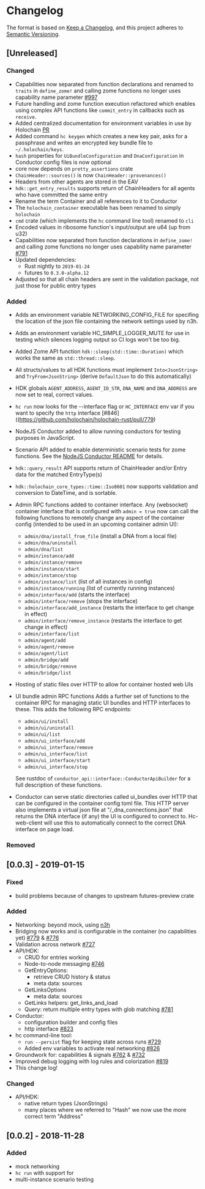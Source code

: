 # Changelog
The format is based on [Keep a Changelog](https://keepachangelog.com/en/1.0.0/),
and this project adheres to [Semantic Versioning](https://semver.org/spec/v2.0.0.html).

## [Unreleased]
### Changed
- Capabilities now separated from function declarations and renamed to `traits` in `define_zome!` and calling zome functions no longer uses capability name parameter [#997](https://github.com/holochain/holochain-rust/pull/895)
- Future handling and zome function execution refactored which enables using complex API functions like `commit_entry` in callbacks such as `receive`.
- Added centralized documentation for environment variables in use by Holochain [PR](https://github.com/holochain/holochain-rust/pull/990)
- Added command `hc keygen` which creates a new key pair, asks for a passphrase and writes an encrypted key bundle file to `~/.holochain/keys`.
- `hash` properties for `UiBundleConfiguration` and `DnaConfiguration` in Conductor config files is now optional
- core now depends on `pretty_assertions` crate
- `ChainHeader::sources()` is now `ChainHeader::provenances()`
- Headers from other agents are stored in the EAV
- `hdk::get_entry_results` supports return of ChainHeaders for all agents who have committed the same entry
- Rename the term Container and all references to it to Conductor
- The `holochain_container` executable has been renamed to simply `holochain`
- `cmd` crate (which implements the `hc` command line tool) renamed to `cli`
- Encoded values in ribosome function's input/output are u64 (up from u32)
- Capabilities now separated from function declarations in `define_zome!` and calling zome functions no longer uses capability name parameter [#791](https://github.com/holochain/holochain-rust/pull/779)
- Updated dependencies:
  * Rust nightly to `2019-01-24`
  * futures to `0.3.0-alpha.12`
- Adjusted so that all chain headers are sent in the validation package, not just those for public entry types
### Added
- Adds an environment variable NETWORKING_CONFIG_FILE for specifing the location of the json file containing the network settings used by n3h.
- Adds an environment variable HC_SIMPLE_LOGGER_MUTE for use in testing which silences logging output so CI logs won't be too big.
- Added Zome API function `hdk::sleep(std::time::Duration)` which works the same as `std::thread::sleep`.
- All structs/values to all HDK functions must implement `Into<JsonString>` and `TryFrom<JsonString>` (derive `DefaultJson` to do this automatically)
- HDK globals `AGENT_ADDRESS`, `AGENT_ID_STR`, `DNA_NAME` and `DNA_ADDRESS` are now set to real, correct values.
- `hc run` now looks for the --interface flag or `HC_INTERFACE` env var if you want to specify the `http` interface [#846]((https://github.com/holochain/holochain-rust/pull/779)
- NodeJS Conductor added to allow running conductors for testing purposes in JavaScript.
- Scenario API added to enable deterministic scenario tests for zome functions. See the [NodeJS Conductor README](nodejs_conductor/README.md) for details.
- `hdk::query_result` API supports return of ChainHeader and/or Entry data for the matched EntryType(s)
- `hdk::holochain_core_types::time::Iso8601` now supports validation and conversion to DateTime, and is sortable.
- Admin RPC functions added to container interface. Any (websocket) container interface that is configured with
  `admin = true`  now can call the following functions to remotely change any aspect of the container config
  (intended to be used in an upcoming container admin UI):
  * `admin/dna/install_from_file` (install a DNA from a local file)
  * `admin/dna/uninstall`
  * `admin/dna/list`
  * `admin/instance/add`
  * `admin/instance/remove`
  * `admin/instance/start`
  * `admin/instance/stop`
  * `admin/instance/list` (list of all instances in config)
  * `admin/instance/running` (list of currently running instances)
  * `admin/interface/add` (starts the interface)
  * `admin/interface/remove` (stops the interface)
  * `admin/interface/add_instance` (restarts the interface to get change in effect)
  * `admin/interface/remove_instance` (restarts the interface to get change in effect)
  * `admin/interface/list`
  * `admin/agent/add`
  * `admin/agent/remove`
  * `admin/agent/list`
  * `admin/bridge/add`
  * `admin/bridge/remove`
  * `admin/bridge/list`

- Hosting of static files over HTTP to allow for container hosted web UIs
- UI bundle admin RPC functions
   Adds a further set of functions to the container RPC for managing
   static UI bundles and HTTP interfaces to these.
   This adds the following RPC endpoints:

   * `admin/ui/install`
   * `admin/ui/uninstall`
   * `admin/ui/list`
   * `admin/ui_interface/add`
   * `admin/ui_interface/remove`
   * `admin/ui_interface/list`
   * `admin/ui_interface/start`
   * `admin/ui_interface/stop`

  See rustdoc of `conductor_api::interface::ConductorApiBuilder` for a full description of these functions.
- Conductor can serve static directories called ui_bundles over HTTP that can be configured in the container config toml file. This HTTP server also implements a virtual json file at "/_dna_connections.json" that returns the DNA interface (if any) the UI is configured to connect to. Hc-web-client will use this to automatically connect to the correct DNA interface on page load.

### Removed

## [0.0.3] - 2019-01-15
### Fixed
- build problems because of changes to upstream futures-preview crate
### Added
- Networking: beyond mock, using [n3h](https://github.com/holochain/n3h)
- Bridging now works and is configurable in the container (no capabilities yet) [#779](https://github.com/holochain/holochain-rust/pull/779) & [#776](https://github.com/holochain/holochain-rust/pull/776)
- Validation across network [#727](https://github.com/holochain/holochain-rust/pull/727)
- API/HDK:
    - CRUD for entries working
    - Node-to-node messaging [#746](https://github.com/holochain/holochain-rust/pull/746)
    - GetEntryOptions:
        - retrieve CRUD history & status
        - meta data: sources
    - GetLinksOptions
        - meta data: sources
    - GetLinks helpers: get_links_and_load
    - Query: return multiple entry types with glob matching [#781](https://github.com/holochain/holochain-rust/pull/781)
- Conductor:
    - configuration builder and config files
    - http interface [#823](https://github.com/holochain/holochain-rust/pull/823)
- hc command-line tool:
    - `run --persist` flag for keeping state across runs [#729](https://github.com/holochain/holochain-rust/pull/729/files)
    - Added env variables to activate real networking [#826](https://github.com/holochain/holochain-rust/pull/826)
- Groundwork for: capabilities & signals [#762](https://github.com/holochain/holochain-rust/pull/826) & [#732](https://github.com/holochain/holochain-rust/pull/732)
- Improved debug logging with log rules and colorization [#819](https://github.com/holochain/holochain-rust/pull/819)
- This change log!

### Changed
- API/HDK:
    - native return types (JsonStrings)
    - many places where we referred to "Hash" we now use the more correct term "Address"

## [0.0.2] - 2018-11-28
### Added
- mock networking
- `hc run` with support for
- multi-instance scenario testing
